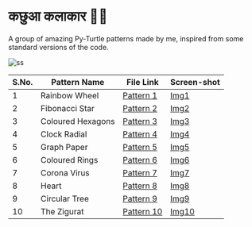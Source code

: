 # कछुआ कलाकार 🐢🎨
 
A group of amazing Py-Turtle patterns made by me, inspired from some standard versions of the code.

![ss](https://user-images.githubusercontent.com/64016811/132805595-5f1afa6e-5e0a-4e54-8a7c-96db9b8bc526.png)


| S.No. | Pattern Name | File Link | Screen-shot |
|-------|--------------|-----------|-------------|
| 1 | Rainbow Wheel  | [Pattern 1](https://raw.githubusercontent.com/MainakRepositor/Kachhua-Kalakar/master/pat1.py) | [Img1](https://raw.githubusercontent.com/MainakRepositor/Kachhua-Kalakar/master/s10.jpg) |
| 2 | Fibonacci Star | [Pattern 2](https://raw.githubusercontent.com/MainakRepositor/Kachhua-Kalakar/master/pat2.py) | [Img2](https://raw.githubusercontent.com/MainakRepositor/Kachhua-Kalakar/master/s9.jpg) |
| 3 | Coloured Hexagons | [Pattern 3](https://raw.githubusercontent.com/MainakRepositor/Kachhua-Kalakar/master/pat3.py) | [Img3](https://raw.githubusercontent.com/MainakRepositor/Kachhua-Kalakar/master/s8.jpg) |
| 4 | Clock Radial | [Pattern 4](https://raw.githubusercontent.com/MainakRepositor/Kachhua-Kalakar/master/pat4.py) | [Img4](https://raw.githubusercontent.com/MainakRepositor/Kachhua-Kalakar/master/s7.jpg) |
| 5 | Graph Paper | [Pattern 5](https://raw.githubusercontent.com/MainakRepositor/Kachhua-Kalakar/master/pat5.py) | [Img5](https://raw.githubusercontent.com/MainakRepositor/Kachhua-Kalakar/master/s6.jpg) |
| 6 | Coloured Rings | [Pattern 6](https://raw.githubusercontent.com/MainakRepositor/Kachhua-Kalakar/master/pat6.py) | [Img6](https://raw.githubusercontent.com/MainakRepositor/Kachhua-Kalakar/master/s5.jpg) |
| 7 | Corona Virus | [Pattern 7](https://raw.githubusercontent.com/MainakRepositor/Kachhua-Kalakar/master/pat7.py) | [Img7](https://raw.githubusercontent.com/MainakRepositor/Kachhua-Kalakar/master/s4.jpg) |
| 8 | Heart | [Pattern 8](https://raw.githubusercontent.com/MainakRepositor/Kachhua-Kalakar/master/pat8.py) | [Img8](https://raw.githubusercontent.com/MainakRepositor/Kachhua-Kalakar/master/s3.jpg) |
| 9 | Circular Tree | [Pattern 9](https://raw.githubusercontent.com/MainakRepositor/Kachhua-Kalakar/master/pat9.py) | [Img9](https://raw.githubusercontent.com/MainakRepositor/Kachhua-Kalakar/master/s2.jpg) |
| 10 | The Zigurat | [Pattern 10](https://raw.githubusercontent.com/MainakRepositor/Kachhua-Kalakar/master/pat10.py) | [Img10](https://raw.githubusercontent.com/MainakRepositor/Kachhua-Kalakar/master/s1.jpg) |
